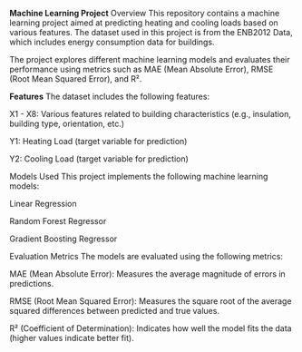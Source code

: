 **Machine Learning Project**
Overview
This repository contains a machine learning project aimed at predicting heating and cooling loads based on various features. The dataset used in this project is from the ENB2012 Data, which includes energy consumption data for buildings.

The project explores different machine learning models and evaluates their performance using metrics such as MAE (Mean Absolute Error), RMSE (Root Mean Squared Error), and R².

**Features**
The dataset includes the following features:

X1 - X8: Various features related to building characteristics (e.g., insulation, building type, orientation, etc.)

Y1: Heating Load (target variable for prediction)

Y2: Cooling Load (target variable for prediction)

Models Used
This project implements the following machine learning models:

Linear Regression

Random Forest Regressor

Gradient Boosting Regressor

Evaluation Metrics
The models are evaluated using the following metrics:

MAE (Mean Absolute Error): Measures the average magnitude of errors in predictions.

RMSE (Root Mean Squared Error): Measures the square root of the average squared differences between predicted and true values.

R² (Coefficient of Determination): Indicates how well the model fits the data (higher values indicate better fit).
